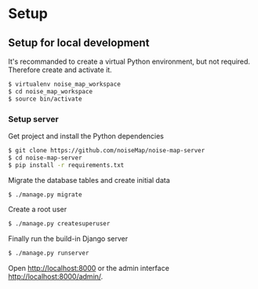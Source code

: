 <h1>Setup</h1>

## Setup for local development

It's recommanded to create a virtual Python environment, but not required. Therefore create and activate it.
```bash
$ virtualenv noise_map_workspace
$ cd noise_map_workspace
$ source bin/activate
```

### Setup server

Get project and install the Python dependencies
```bash
$ git clone https://github.com/noiseMap/noise-map-server
$ cd noise-map-server
$ pip install -r requirements.txt
```

Migrate the database tables and create initial data
```bash
$ ./manage.py migrate
```

Create a root user
```bash
$ ./manage.py createsuperuser
```

Finally run the build-in Django server
```bash
$ ./manage.py runserver
```

Open [http://localhost:8000](http://localhost:8000) or the admin interface [http://localhost:8000/admin/](http://localhost:8000/admin/).
